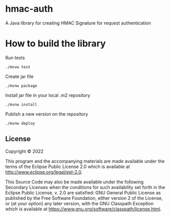 # hmac-auth

A Java library for creating HMAC Signature for request authentication

# How to build the library

Run tests

`./mnvw test`

Create jar file

`./mvnw package`

Install jar file in your local .m2 repository

`./mvnw install`

Publish a new version on the repository

`./mvnw deploy`

## License

Copyright © 2022

This program and the accompanying materials are made available under the
terms of the Eclipse Public License 2.0 which is available at
http://www.eclipse.org/legal/epl-2.0.

This Source Code may also be made available under the following Secondary
Licenses when the conditions for such availability set forth in the Eclipse
Public License, v. 2.0 are satisfied: GNU General Public License as published by
the Free Software Foundation, either version 2 of the License, or (at your
option) any later version, with the GNU Classpath Exception which is available
at https://www.gnu.org/software/classpath/license.html.



